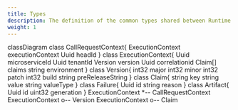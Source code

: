 ```yaml
---
title: Types
description: The definition of the common types shared between Runtime services
weight: 1
---
```


<div class="mermaid">
classDiagram
    class CallRequestContext{
        ExecutionContext executionContext
        Uuid headId
    }
    class ExecutionContext{
        Uuid microserviceId
        Uuid tenantId
        Version version
        Uuid correlationid
        Claim[] claims
        string environment
    }
    class Version{
        int32 major
        int32 minor
        int32 patch
        int32 build
        string preReleaseString
    }
    class Claim{
        string key
        string value
        string valueType
    }
    class Failure{
        Uuid id
        string reason
    }
    class Artifact{
        Uuid id
        uint32 generation
    }
    ExecutionContext *-- CallRequestContext
    ExecutionContext o-- Version
    ExecutionContext o-- Claim
</div>
